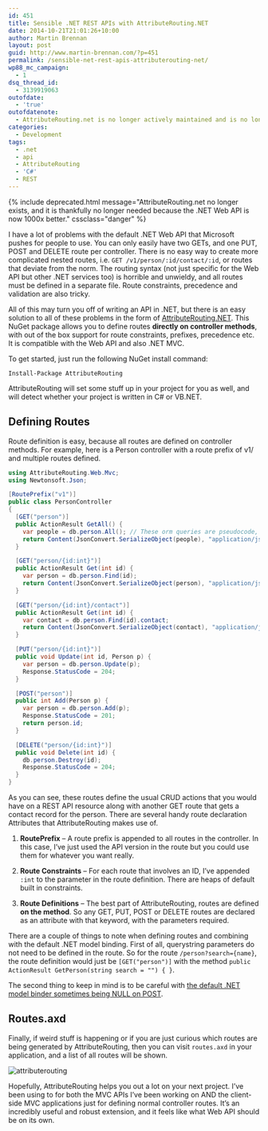 ```yaml
---
id: 451
title: Sensible .NET REST APIs with AttributeRouting.NET
date: 2014-10-21T21:01:26+10:00
author: Martin Brennan
layout: post
guid: http://www.martin-brennan.com/?p=451
permalink: /sensible-net-rest-apis-attributerouting-net/
wp88_mc_campaign:
  - 1
dsq_thread_id:
  - 3139919063
outofdate:
  - 'true'
outofdatenote:
  - AttributeRouting.net is no longer actively maintained and is no longer required. The Web API now has attribute routing by default, and Microsoft have made it fantastic and insanely flexible.
categories:
  - Development
tags:
  - .net
  - api
  - AttributeRouting
  - 'C#'
  - REST
---
```


{% include deprecated.html message="AttributeRouting.net no longer exists, and it is thankfully no longer needed because the .NET Web API is now 1000x better." cssclass="danger" %}

I have a lot of problems with the default .NET Web API that Microsoft pushes for people to use. You can only easily have two GETs, and one PUT, POST and DELETE route per controller. There is no easy way to create more complicated nested routes, i.e. `GET /v1/person/:id/contact/:id`, or routes that deviate from the norm. The routing syntax (not just specific for the Web API but other .NET services too) is horrible and unwieldy, and all routes must be defined in a separate file. Route constraints, precedence and validation are also tricky.

All of this may turn you off of writing an API in .NET, but there is an easy solution to all of these problems in the form of [AttributeRouting.NET](http://attributerouting.net/). This NuGet package allows you to define routes **directly on controller methods**, with out of the box support for route constraints, prefixes, precedence etc. It is compatible with the Web API and also .NET MVC.<!--more-->

To get started, just run the following NuGet install command:

`Install-Package AttributeRouting`

AttributeRouting will set some stuff up in your project for you as well, and will detect whether your project is written in C# or VB.NET.

## Defining Routes

Route definition is easy, because all routes are defined on controller methods. For example, here is a Person controller with a route prefix of v1/ and multiple routes defined.

```csharp
using AttributeRouting.Web.Mvc;
using Newtonsoft.Json;

[RoutePrefix("v1")]
public class PersonController
{
  [GET("person")]
  public ActionResult GetAll() {
    var people = db.person.All(); // These orm queries are pseudocode, your own implementation will dictate.
    return Content(JsonConvert.SerializeObject(people), "application/json");
  }

  [GET("person/{id:int}")]
  public ActionResult Get(int id) {
    var person = db.person.Find(id);
    return Content(JsonConvert.SerializeObject(person), "application/json");
  }

  [GET("person/{id:int}/contact")]
  public ActionResult Get(int id) {
    var contact = db.person.Find(id).contact;
    return Content(JsonConvert.SerializeObject(contact), "application/json");
  }

  [PUT("person/{id:int}")]
  public void Update(int id, Person p) {
    var person = db.person.Update(p);
    Response.StatusCode = 204;
  }

  [POST("person")]
  public int Add(Person p) {
    var person = db.person.Add(p);
    Response.StatusCode = 201;
    return person.id;
  }

  [DELETE("person/{id:int}")]
  public void Delete(int id) {
    db.person.Destroy(id);
    Response.StatusCode = 204;
  }
}
```

As you can see, these routes define the usual CRUD actions that you would have on a REST API resource along with another GET route that gets a contact record for the person. There are several handy route declaration Attributes that AttributeRouting makes use of.

1. **RoutePrefix** &#8211; A route prefix is appended to all routes in the controller. In this case, I&#8217;ve just used the API version in the route but you could use them for whatever you want really.

2. **Route Constraints** &#8211; For each route that involves an ID, I&#8217;ve appended `:int` to the parameter in the route definition. There are heaps of default built in constraints.

3. **Route Definitions** &#8211; The best part of AttributeRouting, routes are defined **on the method**. So any GET, PUT, POST or DELETE routes are declared as an attribute with that keyword, with the parameters required.

There are a couple of things to note when defining routes and combining with the default .NET model binding. First of all, querystring parameters do not need to be defined in the route. So for the route `/person?search={name}`, the route definition would just be `[GET("person")]` with the method `public ActionResult GetPerson(string search = "") { }`.

The second thing to keep in mind is to be careful with [the default .NET model binder sometimes being NULL on POST](http://www.martin-brennan.com/net-mvc-4-model-binding-null-on-post/).

## Routes.axd

Finally, if weird stuff is happening or if you are just curious which routes are being generated by AttributeRouting, then you can visit `routes.axd` in your application, and a list of all routes will be shown.

![attributerouting](/images/attributerouting.jpg)

Hopefully, AttributeRouting helps you out a lot on your next project. I&#8217;ve been using to for both the MVC APIs I&#8217;ve been working on AND the client-side MVC applications just for defining normal controller routes. It&#8217;s an incredibly useful and robust extension, and it feels like what Web API should be on its own.
